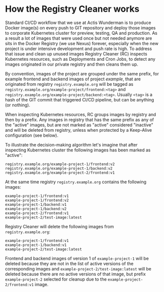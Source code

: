 # How the Registry Cleaner works

Standard CI/CD workflow that we use at Actis Wunderman is to produce Docker
image(s) on every push to GIT repository and deploy those images to corporate
Kubernetes cluster for preview, testing, QA and production. As a result a
lot of images that were used once but not needed anymore are sits in the Docker
Registry (we use Nexus) forever, especially when the new project is under intensive
development and push rate is high. To address that issue and clean up unused images
Registry Cleaner (RC) inspects Kubernetes resources, such as Deployments and
Cron Jobs, to detect any images originated in our private registry and then
cleans them up.

By convention, images of the project are grouped under the same prefix, for example
frontend and backend images of project _example_, that are originated from registry
`registry.example.org` will be tagged as `registry.example.org/example-project/frontend:<tag>`
and `registry.example.org/example-project/backend:<tag>`. Usually `<tag>` is a hash
of the GIT commit that triggered CI/CD pipeline, but can be anything (or nothing).

When inspecting Kubernetes resources, RC groups images by registry and then by a prefix.
Any images in registry that has the same prefix as any of the "active" images, but are not
marked as "active" considered "inactive" and will be deleted from registry, unless when
protected by a Keep-Alive configuration (see below).

To illustrate the decision-making algorithm let's imagine that after inspecting Kubernetes
cluster the following images has been marked as "active":

```
registry.example.org/example-project-1/frontend:v2
registry.example.org/example-project-1/backend:v2
registry.example.org/example-project-2/frontend:v1
``` 

At the same time registry `registry.example.org` contains the following images:

```
example-project-1/frontend:v1
example-project-1/frontend:v2
example-project-1/backend:v1
example-project-1/backend:v2
example-project-2/frontend:v1
example-project-2/test-image:latest
```

Registry Cleaner will delete the following images from `registry.example.org`:

```
example-project-1/frontend:v1
example-project-1/backend:v1
example-project-2/test-image:latest
```

Frontend and backend images of version 1 of `example-project-1` will be deleted because
they are not in the list of active versions of the corresponding images and
`example-project-2/test-image:latest` will be deleted because there are no active versions
of that image, but prefix `example-project-2` selected for cleanup due to the
`example-project-2/frontend:v1` image.
